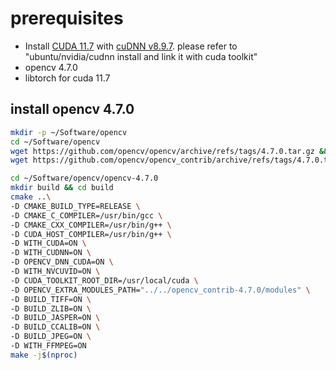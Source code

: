 # prerequisites
- Install [CUDA 11.7](https://developer.nvidia.com/cuda-11-7-1-download-archive?target_os=Linux&target_arch=x86_64&Distribution=Ubuntu&target_version=20.04&target_type=runfile_local) with [cuDNN v8.9.7](https://developer.nvidia.com/rdp/cudnn-archive). please refer to "ubuntu/nvidia/cudnn install and link it with cuda toolkit"
- opencv 4.7.0
- libtorch for cuda 11.7
## install opencv 4.7.0
```bash
mkdir -p ~/Software/opencv
cd ~/Software/opencv
wget https://github.com/opencv/opencv/archive/refs/tags/4.7.0.tar.gz && tar -zxvf 4.7.0.tar.gz && rm -rf 4.7.0.tar.gz
wget https://github.com/opencv/opencv_contrib/archive/refs/tags/4.7.0.tar.gz && tar -zxvf 4.7.0.tar.gz && rm -rf 4.7.0.tar.gz

cd ~/Software/opencv/opencv-4.7.0
mkdir build && cd build
cmake ..\
-D CMAKE_BUILD_TYPE=RELEASE \
-D CMAKE_C_COMPILER=/usr/bin/gcc \
-D CMAKE_CXX_COMPILER=/usr/bin/g++ \
-D CUDA_HOST_COMPILER=/usr/bin/g++ \
-D WITH_CUDA=ON \
-D WITH_CUDNN=ON \
-D OPENCV_DNN_CUDA=ON \
-D WITH_NVCUVID=ON \
-D CUDA_TOOLKIT_ROOT_DIR=/usr/local/cuda \
-D OPENCV_EXTRA_MODULES_PATH="../../opencv_contrib-4.7.0/modules" \
-D BUILD_TIFF=ON \
-D BUILD_ZLIB=ON \
-D BUILD_JASPER=ON \
-D BUILD_CCALIB=ON \
-D BUILD_JPEG=ON \
-D WITH_FFMPEG=ON
make -j$(nproc)
```